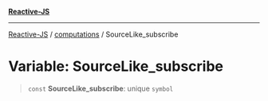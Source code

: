 [**Reactive-JS**](../../README.md)

***

[Reactive-JS](../../README.md) / [computations](../README.md) / SourceLike\_subscribe

# Variable: SourceLike\_subscribe

> `const` **SourceLike\_subscribe**: unique `symbol`
